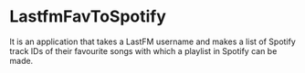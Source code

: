 # LastfmFavToSpotify
It is an application that takes a LastFM username and makes a list of Spotify track IDs of their favourite songs with which a playlist in Spotify can be made.
